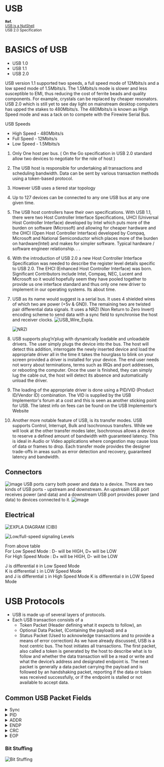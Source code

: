 # USB
<sup>**Ref.**</sup>  
<sup>[USB is a NutShell](https://www.beyondlogic.org/usbnutshell/usb1.shtml)</sup>  
<sup>USB 2.0 Specification</sub>

# BASICS of USB 
- USB 1.0
- USB 1.1
- USB 2.0

USB version 1.1 supported two speeds, a full speed mode of 12Mbits/s and a low speed mode of 1.5Mbits/s. The 1.5Mbits/s mode is slower and less susceptible to EMI, thus reducing the cost of ferrite beads and quality components. For example, crystals can be replaced by cheaper resonators. USB 2.0 which is still yet to see day light on mainstream desktop computers has upped the stakes to 480Mbits/s. The 480Mbits/s is known as High Speed mode and was a tack on to compete with the Firewire Serial Bus.

USB Speeds
- High Speed - 480Mbits/s
- Full Speed - 12Mbits/s
- Low Speed - 1.5Mbits/s

1. Only One host per bus. ( On the Go specification in USB 2.0 standard allow two devices to negotiate for the role of host )
2. The USB host is responsible for undertaking all transactions and scheduling bandwidth. Data can be sent by various transaction methods using a token-based protocol.
3. However USB uses a tiered star topology
4. Up to 127 devices can be connected to any one USB bus at any one given time.
5. The USB host controllers have their own specifications. With USB 1.1, there were two Host Controller Interface Specifications, UHCI (Universal Host Controller Interface) developed by Intel which puts more of the burden on software (Microsoft) and allowing for cheaper hardware and the OHCI (Open Host Controller Interface) developed by Compaq, Microsoft and National Semiconductor which places more of the burden on hardware(Intel) and makes for simpler software. Typical hardware / software engineer relationship. . .
6. With the introduction of USB 2.0 a new Host Controller Interface Specification was needed to describe the register level details specific to USB 2.0. The EHCI (Enhanced Host Controller Interface) was born. Significant Contributors include Intel, Compaq, NEC, Lucent and Microsoft so it would hopefully seem they have pooled together to provide us one interface standard and thus only one new driver to implement in our operating systems. Its about time.
7. USB as its name would suggest is a serial bus. It uses 4 shielded wires of which two are power (+5v & GND). The remaining two are twisted pair differential data signals. It uses a NRZI (Non Return to Zero Invert) encoding scheme to send data with a sync field to synchronise the host and receiver clocks.
   ![ USB_Wire_Expla. ](https://github.com/cibi-p/Learnings/assets/57592824/bef7d4ac-cddd-4dde-8517-92723f9924e4)
   
   ![NRZI](https://github.com/cibi-p/Learnings/assets/57592824/09b557c3-4aa1-4e00-a409-aba404183cc2)

 
9. USB supports plug’n’plug with dynamically loadable and unloadable drivers. The user simply plugs the device into the bus. The host will detect this addition, interrogate the newly inserted device and load the appropriate driver all in the time it takes the hourglass to blink on your screen provided a driver is installed for your device. The end user needs not worry about terminations, terms such as IRQs and port addresses, or rebooting the computer. Once the user is finished, they can simply lug the cable out, the host will detect its absence and automatically unload the driver.
10. The loading of the appropriate driver is done using a PID/VID (Product ID/Vendor ID) combination. The VID is supplied by the USB Implementor's forum at a cost and this is seen as another sticking point for USB. The latest info on fees can be found on the USB Implementor’s Website
11. Another more notable feature of USB, is its transfer modes. USB supports Control, Interrupt, Bulk and Isochronous transfers. While we will look at the other transfer modes later, Isochronous allows a device to reserve a defined amount of bandwidth with guaranteed latency. This is ideal in Audio or Video applications where congestion may cause loss of data or frames to drop. Each transfer mode provides the designer trade-offs in areas such as error detection and recovery, guaranteed latency and bandwidth.

## Connectors
![image](https://github.com/cibi-p/Learnings/assets/57592824/afe3876a-0538-489c-9023-9e7e77425f0e)
USB ports carry both power and data to a device. There are two kinds of USB ports - upstream and downstream. An upstream USB port receives power (and data) and a downstream USB port provides power (and data) to devices connected to it.
![image](https://github.com/cibi-p/Learnings/assets/57592824/68cf418d-5477-4da4-82ec-553e6932b462)

## Electrical 

![EXPLA DIAGRAM (CIBI)](https://github.com/cibi-p/Learnings/assets/57592824/a1138c56-d5e7-4a37-b699-48f02256d736)

![Low/full-speed signaling Levels](https://github.com/cibi-p/Learnings/assets/57592824/31f32d65-643d-4b12-8ad0-0dc757cb75a2)

From above table  
For Low Speed Mode : D- will be HIGH, D+ will be LOW   
For High Speed Mode : D+ will be HIGH, D- will be LOW  

J is differential `0` in Low Speed Mode  
K is differential `1` in LOW Speed Mode  
and
J is differential `1` in High Speed Mode
K is differential `0` in LOW Speed Mode

# USB Protocols
- USB is made up of several layers of protocols.
- Each USB transaction consists of a
   - Token Packet (Header defining what it expects to follow), an
   - Optional Data Packet, (Containing the payload) and a
   - Status Packet (Used to acknowledge transactions and to provide a means of error correction)
  As we have already discussed, USB is a host centric bus. The host initiates all transactions. The first packet, also called a token is generated by the host to describe what is to follow and whether the data transaction will be a read or write and what the device’s address and designated endpoint is. The next packet is generally a data packet carrying the payload and is followed by an handshaking packet, reporting if the data or token was received successfully, or if the endpoint is stalled or not available to accept data.

## Common USB Packet Fields
<details><summary>Sync</summary>
   All packets must start with a sync field. The sync field is 8 bits long at low and full speed or 32 bits long for high speed and is used to synchronise the clock of the receiver with that of the transmitter. The last two bits indicate where the PID fields starts.

   ![Sync Pattern](https://github.com/cibi-p/Learnings/assets/57592824/fe3a9338-c101-4730-8fd3-4b69e9dce29b)

</details>

<details><summary>PID</summary>
   PID stands for Packet ID. This field is used to identify the type of packet that is being sent. The following table shows the possible values.
   
![PID](https://github.com/cibi-p/Learnings/assets/57592824/897022fe-fc0f-4fb2-a832-49d13d48fab8)

![PID expla-1 ](https://github.com/cibi-p/Learnings/assets/57592824/0bc5bf93-8baa-4ea0-bca7-232a1e6eb425)
![PID table](https://github.com/cibi-p/Learnings/assets/57592824/ab41d40c-13ab-433a-a816-3dc7d5a02cf9)

   
</details>

<details><summary>ADDR</summary>
   The address field specifies which device the packet is designated for. Being 7 bits in length allows for 127 devices to be supported. Address 0 is not valid, as any device which is not yet assigned an address must respond to packets sent to address zero.

   ![image](https://github.com/cibi-p/Learnings/assets/57592824/2dcc511c-862f-4630-b24d-56f145408eb5)

</details>

<details><summary>ENDP</summary>
   The endpoint field is made up of 4 bits, allowing 16 possible endpoints. Low speed devices, however can only have 2 additional endpoints on top of the default pipe. (4 endpoints max)

   ![image](https://github.com/cibi-p/Learnings/assets/57592824/2578e66a-6ad9-45be-92cb-7e190a6d0d2c)

</details>

<details><summary>CRC</summary>
   Cyclic Redundancy Checks are performed on the data within the packet payload. All token packets have a 5 bit CRC while data packets have a 16 bit CRC.
</details>

<details><summary>EOP</summary>
   End of packet. Signalled by a Single Ended Zero (SE0) for approximately 2 bit times followed by a J for 1 bit time.
</details>

### Bit Stuffing
![ Bit Stuffing ](https://github.com/cibi-p/Learnings/assets/57592824/3a6dc389-af01-4f59-8bc1-e3d61da518a1)


